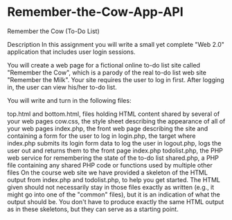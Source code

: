 # Remember-the-Cow-App-API


Remember the Cow (To-Do List)

Description
In this assignment you will write a small yet complete "Web 2.0" application that includes user login sessions.

You will create a web page for a fictional online to-do list site called "Remember the Cow", which is a parody of the real to-do list web site "Remember the Milk". Your site requires the user to log in first. After logging in, the user can view his/her to-do list.

You will write and turn in the following files:

top.html and bottom.html, files holding HTML content shared by several of your web pages
cow.css, the style sheet describing the appearance of all of your web pages
index.php, the front web page describing the site and containing a form for the user to log in
login.php, the target where index.php submits its login form data to log the user in
logout.php, logs the user out and returns them to the front page index.php
todolist.php, the PHP web service for remembering the state of the to-do list
shared.php, a PHP file containing any shared PHP code or functions used by multiple other files On the course web site we have provided a skeleton of the HTML output from index.php and todolist.php, to help you get started. The HTML given should not necessarily stay in those files exactly as written (e.g., it might go into one of the "common" files), but it is an indication of what the output should be. You don't have to produce exactly the same HTML output as in these skeletons, but they can serve as a starting point.


